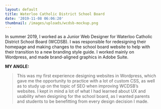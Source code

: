 ```yaml
---
layout: default
title: Waterloo Catholic District School Board
date: '2019-11-08 06:06:20'
thumbnail: /images/uploads/wcdsb-mockup.png
---
```

In summer 2019, I worked as a Junior Web Designer for Waterloo Catholic District School Board (WCDSB). I was responsible for redesigning their homepage and making changes to the school board website to help with their transition to a new branding style guide. I worked mainly on Wordpress, and made brand-aligned graphics in Adobe Suite.

**MY ANGLE:**

> This was my first experience designing websites in Wordpress, which gave me the opportunity to practice with a lot of custom CSS, as well as to study up on the topic of SEO when improving WCDSB’s websites. I kept in mind a lot of what I had learned about UX and usability when designing for the school board, as I wanted parents and students to be benefitting from every design decision I made.
